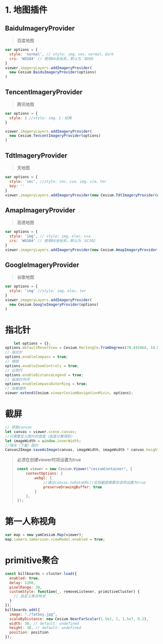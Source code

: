 # 1. 地图插件
## BaiduImageryProvider
>百度地图

```javascript
var options = {
  style: 'normal', // style: img、vec、normal、dark
  crs: 'WGS84' // 使用84坐标系，默认为：BD09
}
viewer.imageryLayers.addImageryProvider(
  new Cesium.BaiduImageryProvider(options)
)
```
## TencentImageryProvider
>腾讯地图

```javascript
var options = {
  style: 1 //style: img、1：经典
}

viewer.imageryLayers.addImageryProvider(
  new Cesium.TencentImageryProvider(options)
)
```
## TdtImageryProvider
>天地图

```javascript
var options = {
  style: 'vec', //style: vec、cva、img、cia、ter
  key: ''
}
viewer.imageryLayers.addImageryProvider(new Cesium.TdtImageryProvider(options))
```
## AmapImageryProvider
>高德地图

```javascript
var options = {
  style: 'img', // style: img、elec、cva
  crs: 'WGS84' // 使用84坐标系，默认为：GCJ02
}
viewer.imageryLayers.addImageryProvider(new Cesium.AmapImageryProvider(options))

```
## GoogleImageryProvider
>谷歌地图

```javascript
var options = {
  style: 'img' //style: img、elec、ter
}
viewer.imageryLayers.addImageryProvider(
  new Cesium.GoogleImageryProvider(options)
)
```

# 指北针

```javascript
    let options = {};
options.defaultResetView = Cesium.Rectangle.fromDegrees(78.443464, 14.801562, 126.103033, 49.773957);
// 指北针
options.enableCompass = true;
// 缩放
options.enableZoomControls = true;
// 比例尺
options.enableDistanceLegend = true;
// 指南针外环
options.enableCompassOuterRing = true;
// 加载插件
viewer.extend(Cesium.viewerCesiumNavigationMixin, options);
```

# 截屏
```javascript
// 获取canvas
let canvas = viewer.scene.canvas;
//只需要定义图片的宽度（高度计算得到）
let imageWidth = window.innerWidth;
//保存（下载）图片
Canvas2Image.saveAsImage(canvas, imageWidth, imageWidth * canvas.height / canvas.width, 'png', "截图");
```
> 必须在创建viewer时将设置为true
> ```javascript
>const viewer = new Cesium.Viewer("cesiumContainer", {
>     contextOptions: {
>         webgl: {
>             //通过canvas.toDataURL()实现截图需要将该项设置为true
>             preserveDrawingBuffer: true
>         }
>     },
>});
>```

# 第一人称视角
```javascript
var map = new yamCesium.Map(viewer);
map.camera.immersion.viewModel.enabled = true;
```

# primitive聚合

```javascript
const billboards = cluster.load({
  enabled: true,
  delay: 1200,
  pixelRange: 30,
  customStyle: function(_, removeListener, primitiveCluster) {
    // 自定义聚合样式
  }
});
billboards.add({
  image: "./fatboy.jpg",
  scaleByDistance: new Cesium.NearFarScalar(1.5e2, 1, 1.5e7, 0.2),
  width: 38, // default: undefined
  height: 38, // default: undefined
  position: position
});
```
